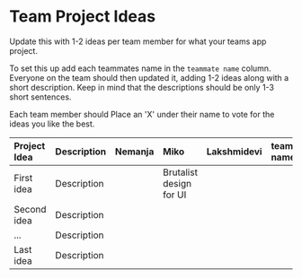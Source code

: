# Team Project Ideas

Update this with 1-2 ideas per team member for what your teams app project.

To set this up add each teammates name in the `teammate name` column. Everyone
on the team should then updated it, adding 1-2 ideas along with a short 
description. Keep in mind that the descriptions should be only 1-3 short
sentences. 

Each team member should Place an 'X' under their name to vote for the ideas 
you like the best.

| Project Idea | Description | Nemanja | Miko | Lakshmidevi | teammate name | teammate name | teammate name |
| :--- | :--- | :--- | :--- | :--- | :--- | :--- | :--- |
| First idea | Description | | Brutalist design for UI | | | | |
| Second idea | Description | | | | | | |
| ... | Description | | | | | | |
| Last idea | Description | | | | | | |
